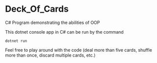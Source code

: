 # Deck_Of_Cards
C# Program demonstrating the abilities of OOP

This dotnet console app in C# can be run by the command 
```
dotnet run
``` 

Feel free to play around with the code (deal more than five cards, shuffle more than once, discard multiple cards, etc.)
